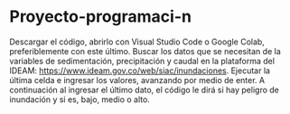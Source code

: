 # Proyecto-programaci-n
Descargar el código, abrirlo con Visual Studio Code o Google Colab, preferiblemente con este último.
Buscar los datos que se necesitan de la variables de sedimentación, precipitación y caudal en la plataforma del IDEAM: https://www.ideam.gov.co/web/siac/inundaciones.
Ejecutar la última celda e ingresar los valores, avanzando por medio de enter.
A continuación al ingresar el último dato, el código le dirá si hay peligro de inundación y si es, bajo, medio o alto.
